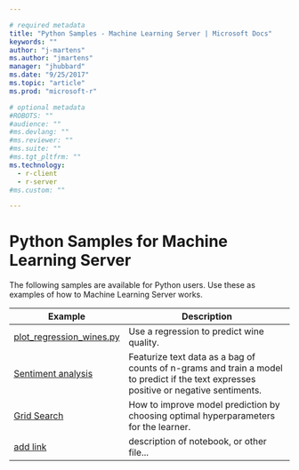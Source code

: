 ```yaml
---

# required metadata
title: "Python Samples - Machine Learning Server | Microsoft Docs"
keywords: ""
author: "j-martens"
ms.author: "jmartens"
manager: "jhubbard"
ms.date: "9/25/2017"
ms.topic: "article"
ms.prod: "microsoft-r"

# optional metadata
#ROBOTS: ""
#audience: ""
#ms.devlang: ""
#ms.reviewer: ""
#ms.suite: ""
#ms.tgt_pltfrm: ""
ms.technology:
  - r-client
  - r-server
#ms.custom: ""

---
```


# Python Samples for Machine Learning Server

The following samples are available for Python users. Use these as examples of how to Machine Learning Server works.

|Example|Description                                                     |
|--------------|---------------------------------------------------------|
|[plot_regression_wines.py](plot_regression_wines.py)|Use a regression to predict wine quality.  |
|[Sentiment analysis](https://github.com/Microsoft/ML-Server-Python-Samples/blob/master/microsoftml/202/plot_sentiment_analysis.py)|Featurize text data as a bag of counts of n-grams and train a model to predict if the text expresses positive or negative sentiments.    |
|[Grid Search](https://github.com/Microsoft/ML-Server-Python-Samples/blob/master/microsoftml/202/plot_grid_search.py)|How to improve model prediction by choosing optimal hyperparameters for the learner. |
|[add link](#link)|description of notebook, or other file...             |